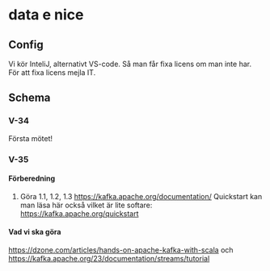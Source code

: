 # data e nice

## Config ##
Vi kör InteliJ, alternativt VS-code. Så man får fixa licens om man inte har. För att fixa licens mejla IT.

## Schema ##
### V-34 ###
Första mötet!
### V-35 ###
#### Förberedning ####
1. Göra 1.1, 1.2, 1.3 https://kafka.apache.org/documentation/
Quickstart kan man läsa här också vilket är lite softare: https://kafka.apache.org/quickstart
#### Vad vi ska göra ####
https://dzone.com/articles/hands-on-apache-kafka-with-scala
och https://kafka.apache.org/23/documentation/streams/tutorial



